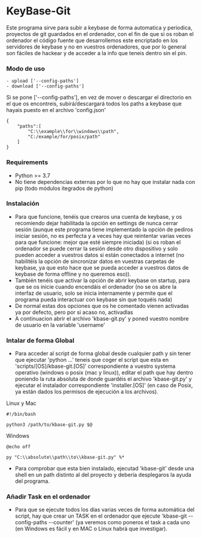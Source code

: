 # KeyBase-Git

Este programa sirve para subir a keybase de forma automatica y periodica, proyectos de git guardados en el ordenador,
con el fin de que si os roban el ordenador el código fuente que desarrollemos este encriptado en los servidores de keybase y no en vuestros ordenadores, que por lo general son fáciles de hackear y de acceder a la info que teneis dentro sin el pin.

### Modo de uso
    - upload ['--config-paths']
    - download ['--config-paths']
Si se pone ['--config-paths'], en vez de mover o descargar el directorio en el que os encontreis, subirá/descargará todos los paths a keybase que hayais puesto en el archivo 'config.json'
```
{
    "paths":[
        "C:\\example\\for\\windows\\path",
        "C:/example/for/posix/path"
    ]
}
```

### Requirements
- Python >= 3.7
- No tiene dependencias externas por lo que no hay que instalar nada con pip (todo módulos itegrados de python)

### Instalación
- Para que funcione, tenéis que crearos una cuenta de keybase, y os recomiendo dejar habilitada la opción en settings de nunca cerrar sesión (aunque este programa tiene implementado la opción de pediros iniciar sesión, no es perfecta y a veces hay que reintentar varias veces para que funcione: mejor que esté siempre iniciada) (si os roban el ordenador se puede cerrar la sesión desde otro dispositivo y solo pueden acceder a vuestros datos si están conectados a internet (no habilitéis la opción de sincronizar datos en vuestras carpetas de keybase, ya que esto hace que se pueda acceder a vuestros datos de keybase de forma offline y no queremos eso)).
- También tenéis que activar la opción de abrir keybase on startup, para que se os inicie cuando encendáis el ordenador (no se os abre la interfaz de usuario, solo se inicia internamente y permite que el programa pueda interactuar con keybase sin que toquéis nada)
- De normal estas dos opciones que os he comentado vienen activadas ya por defecto, pero por si acaso no, activadlas
- A continuacion abrir el archivo 'kbase-git.py' y poned vuestro nombre de usuario en la variable 'username'

### Intalar de forma Global 
- Para acceder al script de forma global desde cualquier path y sin tener que ejecutar 'python ...' teneis que coger el script que esta en 'scripts/[OS]/kbase-git.[OS]' correspondiente a vuestro systema operativo (windows o posix (mac y linux)), editar el path que hay dentro poniendo la ruta absoluta de donde guardéis el archivo 'kbase-git.py' y ejecutar el instalador correspondiente 'installer.[OS]' (en caso de Posix, ya están dados los permisos de ejecución a los archivos).

Linux y Mac
```
#!/bin/bash

python3 /path/to/kbase-git.py $@
```
Windows
```
@echo off

py "C:\\absolute\\path\\to\\kbase-git.py" %*
```
- Para comprobar que esta bien instalado, ejecutad 'kbase-git' desde una shell en un path distinto al del proyecto y debería desplegaros la ayuda del programa.

### Añadir Task en el ordenador
- Para que se ejecute todos los días varias veces de forma automática del script, hay que crear un TASK en el ordenador que ejecute 'kbase-git --config-paths --counter' (ya veremos como poneros el task a cada uno (en Windows es fácil y en MAC o Linux habrá que investigar).